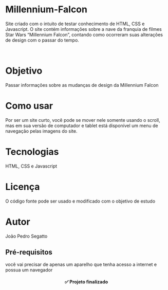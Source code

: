 # Millennium-Falcon

Site criado com o intuito de testar conhecimento de HTML, CSS e Javascript.
O site contém informações sobre a nave da franquia de filmes Star Wars “Millennium Falcon”, contando como ocorreram suas alterações de design com o passar do tempo.

<br>

<p align="center">
 <h1 href="#objetivo">Objetivo</h1> 
  Passar informações sobre as mudanças de design da Millennium Falcon <br>
 <h1 href="#roadmap">Como usar</h1> 
  Por ser um site curto, você pode se mover nele somente usando o scroll, mas em sua versão de computador e tablet está disponível um menu de navegação pelas imagens do site. <br>
 <h1 href="#tecnologias">Tecnologias</h1> 
  HTML, CSS e Javascript <br>
 <h1 href="#licenc-a">Licença</h1> 
  O código fonte pode ser usado e modificado com o objetivo de estudo <br>
 <h1 href="#autor">Autor</h1> 
  João Pedro Segatto <br>
</p>

## Pré-requisitos
você vai precisar de apenas um aparelho que tenha acesso a internet e possua um navegador<br>

<h4 align="center"> 
	 ✅ Projeto finalizado
</h4>

